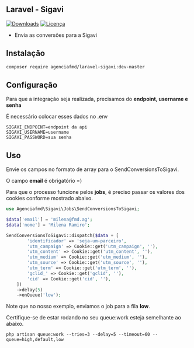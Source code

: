 ## Laravel - Sigavi

[![Downloads](https://img.shields.io/packagist/dt/agenciafmd/laravel-sigavi.svg?style=flat-square)](https://packagist.org/packages/agenciafmd/laravel-rdstation)
[![Licença](https://img.shields.io/badge/license-MIT-brightgreen.svg?style=flat-square)](LICENSE.md)

- Envia as conversões para a Sigavi

## Instalação

```bash
composer require agenciafmd/laravel-sigavi:dev-master
```

## Configuração

Para que a integração seja realizada, precisamos do **endpoint, username e senha**

É necessário colocar esses dados no .env

```dotenv
SIGAVI_ENDPOINT=endpoint da api
SIGAVI_USERNAME=username
SIGAVI_PASSWORD=sua senha
```

## Uso

Envie os campos no formato de array para o SendConversionsToSigavi.

O campo **email** é obrigatório =)

Para que o processo funcione pelos **jobs**, é preciso passar os valores dos cookies conforme mostrado abaixo.

```php
use Agenciafmd\Sigavi\Jobs\SendConversionsToSigavi;

$data['email'] = 'milena@fmd.ag';
$data['nome'] = 'Milena Ramiro';

SendConversionsToSigavi::dispatch($data + [
        'identificador' => 'seja-um-parceiro',
        'utm_campaign' => Cookie::get('utm_campaign', ''),
        'utm_content' => Cookie::get('utm_content', ''),
        'utm_medium' => Cookie::get('utm_medium', ''),
        'utm_source' => Cookie::get('utm_source', ''),
        'utm_term' => Cookie::get('utm_term', ''),
        'gclid_' => Cookie::get('gclid', ''),
        'cid' => Cookie::get('cid', ''),
    ])
    ->delay(5)
    ->onQueue('low');
```

Note que no nosso exemplo, enviamos o job para a fila **low**.

Certifique-se de estar rodando no seu queue:work esteja semelhante ao abaixo.

```shell
php artisan queue:work --tries=3 --delay=5 --timeout=60 --queue=high,default,low
```